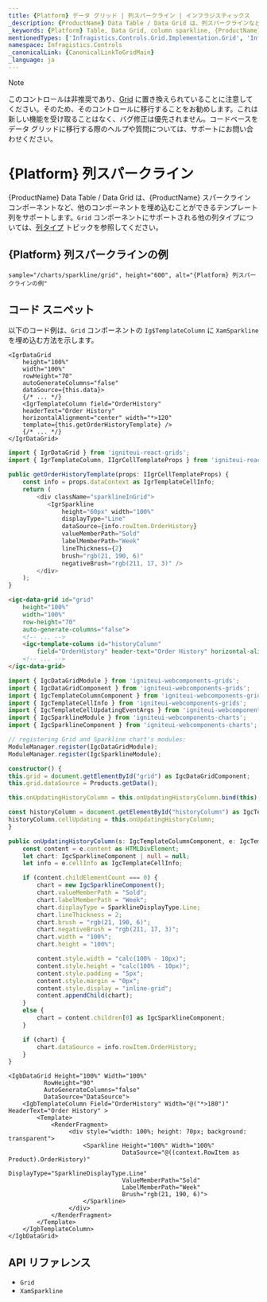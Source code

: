 ```yaml
---
title: {Platform} データ グリッド | 列スパークライン | インフラジスティックス
_description: {ProductName} Data Table / Data Grid は、列スパークラインなどの他のコンポーネントを埋め込む方法を提供するテンプレート列をサポートします。
_keywords: {Platform} Table, Data Grid, column sparkline, {ProductName}, data binding, Infragistics, {Platform} テーブル, データ グリッド, 列スパークライン, データ バインディング, インフラジスティックス
mentionedTypes: ['Infragistics.Controls.Grid.Implementation.Grid', 'Infragistics.Controls.Grid.Implementation.CellInfo', 'Infragistics.Controls.Grid.Implementation.TemplateCellInfo', 'Sparkline']
namespace: Infragistics.Controls
_canonicalLink: {CanonicalLinkToGridMain}
_language: ja
---
```


<!-- Blazor, WebComponents -->

> [!Note]
このコントロールは非推奨であり、[Grid](../data-grid.md) に置き換えられていることに注意してください。そのため、そのコントロールに移行することをお勧めします。これは新しい機能を受け取ることはなく、バグ修正は優先されません。コードベースをデータ グリッドに移行する際のヘルプや質問については、サポートにお問い合わせください。

<!-- end: Blazor, WebComponents -->

# {Platform} 列スパークライン

{ProductName} Data Table / Data Grid は、{ProductName} スパークライン コンポーネントなど、他のコンポーネントを埋め込むことができるテンプレート列をサポートします。`Grid` コンポーネントにサポートされる他の列タイプについては、[列タイプ](column-types.md) トピックを参照してください。

## {Platform} 列スパークラインの例


`sample="/charts/sparkline/grid", height="600", alt="{Platform} 列スパークラインの例"`



<div class="divider--half"></div>

## コード スニペット

以下のコード例は、`Grid` コンポーネントの `Ig$TemplateColumn` に `XamSparkline` を埋め込む方法を示します。

```tsx
<IgrDataGrid
    height="100%"
    width="100%"
    rowHeight="70"
    autoGenerateColumns="false"
    dataSource={this.data}>
    {/* ... */}
    <IgrTemplateColumn field="OrderHistory"
    headerText="Order History"
    horizontalAlignment="center" width="*>120"
    template={this.getOrderHistoryTemplate} />
    {/* ... */}
</IgrDataGrid>
```

```ts
import { IgrDataGrid } from 'igniteui-react-grids';
import { IgrTemplateColumn, IIgrCellTemplateProps } from 'igniteui-react-grids';

public getOrderHistoryTemplate(props: IIgrCellTemplateProps) {
    const info = props.dataContext as IgrTemplateCellInfo;
    return (
        <div className="sparklineInGrid">
           <IgrSparkline
               height="60px" width="100%"
               displayType="Line"
               dataSource={info.rowItem.OrderHistory}
               valueMemberPath="Sold"
               labelMemberPath="Week"
               lineThickness={2}
               brush="rgb(21, 190, 6)"
               negativeBrush="rgb(211, 17, 3)" />
        </div>
    );
}
```

```html
<igc-data-grid id="grid"
    height="100%"
    width="100%"
    row-height="70"
    auto-generate-columns="false">
    <!-- ... -->
    <igc-template-column id="historyColumn"
        field="OrderHistory" header-text="Order History" horizontal-alignment="center" width="*>150"></igc-template-column>
    <!-- ... -->
</igc-data-grid>
```

```ts
import { IgcDataGridModule } from 'igniteui-webcomponents-grids';
import { IgcDataGridComponent } from 'igniteui-webcomponents-grids';
import { IgcTemplateColumnComponent } from 'igniteui-webcomponents-grids';
import { IgcTemplateCellInfo } from 'igniteui-webcomponents-grids';
import { IgcTemplateCellUpdatingEventArgs } from 'igniteui-webcomponents-grids';
import { IgcSparklineModule } from 'igniteui-webcomponents-charts';
import { IgcSparklineComponent } from 'igniteui-webcomponents-charts';

// registering Grid and Sparkline chart's modules:
ModuleManager.register(IgcDataGridModule);
ModuleManager.register(IgcSparklineModule);

constructor() {
this.grid = document.getElementById("grid") as IgcDataGridComponent;
this.grid.dataSource = Products.getData();

this.onUpdatingHistoryColumn = this.onUpdatingHistoryColumn.bind(this);

const historyColumn = document.getElementById("historyColumn") as IgcTemplateColumnComponent;
historyColumn.cellUpdating = this.onUpdatingHistoryColumn;
}

public onUpdatingHistoryColumn(s: IgcTemplateColumnComponent, e: IgcTemplateCellUpdatingEventArgs) {
    const content = e.content as HTMLDivElement;
    let chart: IgcSparklineComponent | null = null;
    let info = e.cellInfo as IgcTemplateCellInfo;

    if (content.childElementCount === 0) {
        chart = new IgcSparklineComponent();
        chart.valueMemberPath = "Sold";
        chart.labelMemberPath = "Week";
        chart.displayType = SparklineDisplayType.Line;
        chart.lineThickness = 2;
        chart.brush = "rgb(21, 190, 6)";
        chart.negativeBrush = "rgb(211, 17, 3)";
        chart.width = "100%";
        chart.height = "100%";

        content.style.width = "calc(100% - 10px)";
        content.style.height = "calc(100% - 10px)";
        content.style.padding = "5px";
        content.style.margin = "0px";
        content.style.display = "inline-grid";
        content.appendChild(chart);
    }
    else {
        chart = content.children[0] as IgcSparklineComponent;
    }

    if (chart) {
        chart.dataSource = info.rowItem.OrderHistory;
    }
}

```

```razor
<IgbDataGrid Height="100%" Width="100%"
          RowHeight="90"
          AutoGenerateColumns="false"
          DataSource="DataSource">
    <IgbTemplateColumn Field="OrderHistory" Width="@("*>180")" HeaderText="Order History" >
        <Template>
            <RenderFragment>
                 <div style="width: 100%; height: 70px; background: transparent">
                     <Sparkline Height="100%" Width="100%"
                                DataSource="@((context.RowItem as Product).OrderHistory)"
                                DisplayType="SparklineDisplayType.Line"
                                ValueMemberPath="Sold"
                                LabelMemberPath="Week"
                                Brush="rgb(21, 190, 6)">
                     </Sparkline>
                 </div>
            </RenderFragment>
        </Template>
    </IgbTemplateColumn>
</IgbDataGrid>
```

## API リファレンス

 - `Grid`
 - `XamSparkline`